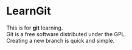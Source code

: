 # LearnGit #
This is for **git** learning.  
Git is a free software distributed under the GPL.  
Creating a new branch is quick and simple.  
